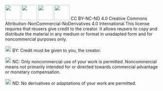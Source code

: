 <img src="https://chooser-beta.creativecommons.org/img/cc-logo.f0ab4ebe.svg" height="50px"  width="50px"/> <img src="https://chooser-beta.creativecommons.org/img/cc-by.21b728bb.svg" height="50px"  width="50px"/> <img src="https://chooser-beta.creativecommons.org/img/cc-nc.218f18fc.svg" height="50px"  width="50px"/> <img src="https://chooser-beta.creativecommons.org/img/cc-nd.de89fdeb.svg" height="50px"  width="50px"/> CC BY-NC-ND 4.0
Creative Commons Attribution-NonCommercial-NoDerivatives 4.0 International
This license requires that reusers give credit to the creator. It allows reusers to copy and distribute the material in any medium or format in unadapted form and for noncommercial purposes only.


<img src="https://chooser-beta.creativecommons.org/img/cc-by.21b728bb.svg" height="20px"  width="20px"/> BY: Credit must be given to you, the creator.

<img src="https://chooser-beta.creativecommons.org/img/cc-nc.218f18fc.svg" height="20px"  width="20px"/> NC: Only noncommercial use of your work is permitted.
Noncommercial means not primarily intended for or directed towards commercial advantage or monetary compensation.

<img src="https://chooser-beta.creativecommons.org/img/cc-nd.de89fdeb.svg" height="20px"  width="20px"/> ND: No derivatives or adaptations of your work are permitted.

